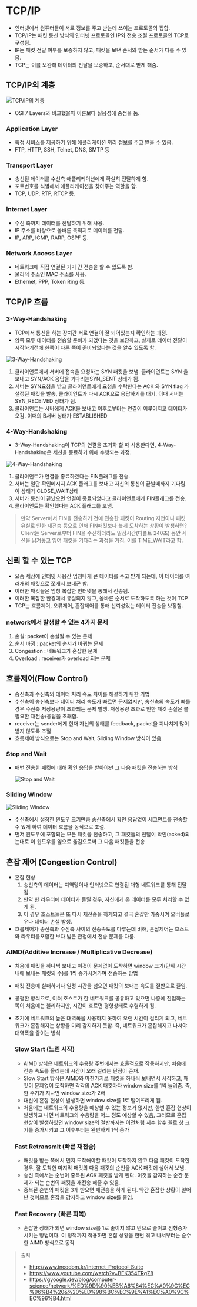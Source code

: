 # TCP/IP

- 인터넷에서 컴퓨터들이 서로 정보를 주고 받는데 쓰이는 프로토콜의 집합.
- TCP/IP는 패킷 통신 방식의 인터넷 프로토콜인 IP와 전송 조절 프로토콜인 TCP로 구성됨.
- IP는 패킷 전달 여부를 보증하지 않고, 패킷을 보낸 순서와 받는 순서가 다를 수 있음.
- TCP는 이를 보완해 데이터의 전달을 보증하고, 순서대로 받게 해줌.

## TCP/IP의 계층

![TCP/IP의 계층](http://cfile23.uf.tistory.com/image/213F623C566BAE253BF7A8)

- OSI 7 Layers와 비교했을때 이론보다 실용성에 중점을 둠.

### Application Layer

- 특정 서비스를 제공하기 위해 애플리케이션 끼리 정보를 주고 받을 수 있음.
- FTP, HTTP, SSH, Telnet, DNS, SMTP 등

### Transport Layer

- 송신된 데이터를 수신측 애플리케이션에게 확실히 전달하게 함.
- 포트번호를 식별해서 애플리케이션을 찾아주는 역할을 함.
- TCP, UDP, RTP, RTCP 등.

### Internet Layer

- 수신 측까지 데이터를 전달하기 위해 사용.
- IP 주소를 바탕으로 올바른 목적지로 데이터를 전달.
- IP, ARP, ICMP, RARP, OSPF 등.

### Network Access Layer

- 네트워크에 직접 연결된 기기 간 전송을 할 수 있도록 함.
- 물리적 주소인 MAC 주소를 사용.
- Ethernet, PPP, Token Ring 등.

## TCP/IP 흐름

### 3-Way-Handshaking

- TCP에서 통신을 하는 장치간 서로 연결이 잘 되어있는지 확인하는 과정.
- 양쪽 모두 데이터를 전송할 준비가 되었다는 것을 보장하고, 실제로 데이터 전달이 시작하기전에 한쪽이 다른 쪽이 준비되었다는 것을 알수 있도록 함.

![3-Way-Handshaking](https://t1.daumcdn.net/cfile/tistory/225A964D52F1BB6917)

1. 클라이언트에서 서버에 접속을 요청하는 SYN 패킷을 보냄. 클라이언트는 SYN 을 보내고 SYN/ACK 응답을 기다리는SYN_SENT 상태가 됨.
2. 서버는 SYN요청을 받고 클라이언트에게 요청을 수락한다는 ACK 와 SYN flag 가 설정된 패킷을 발송, 클라이언트가 다시 ACK으로 응답하기를 대기. 이때 서버는 SYN_RECEIVED 상태가 됨.
3. 클라이언트는 서버에게 ACK을 보내고 이후로부터는 연결이 이루어지고 데이터가 오감. 이때의 B서버 상태가 ESTABLISHED

### 4-Way-Handshaking

- 3-Way-Handshaking이 TCP의 연결을 초기화 할 때 사용한다면, 4-Way-Handshaking은 세션을 종료하기 위해 수행되는 과정.

![4-Way-Handshaking](https://t1.daumcdn.net/cfile/tistory/2152353F52F1C02835)

1. 클라이언트가 연결을 종료하겠다는 FIN플래그를 전송.
2. 서버는 일단 확인메시지 ACK 플래그를 보내고 자신의 통신이 끝날때까지 기다림. 이 상태가 CLOSE_WAIT상태
3. 서버가 통신이 끝났으면 연결이 종료되었다고 클라이언트에게 FIN플래그를 전송.
4. 클라이언트는 확인했다는 ACK 플래그를 보냄.

> 만약 Server에서 FIN을 전송하기 전에 전송한 패킷이 Routing 지연이나 패킷 유실로 인한 재전송 등으로 인해 FIN패킷보다 늦게 도착하는 상황이 발생하면?
> Client는 Server로부터 FIN을 수신하더라도 일정시간(디폴트 240초) 동안 세션을 남겨놓고 잉여 패킷을 기다리는 과정을 거침. 이를 TIME_WAIT라고 함.

## 신뢰 할 수 있는 TCP

- 요즘 세상에 인터넷 사용간 엄청나게 큰 데이터를 주고 받게 되는데, 이 데이터를 여러개의 패킷으로 쪼개서 보내곤 함.
- 이러한 패킷들은 엄청 복잡한 인터넷을 통해서 전송됨.
- 이러한 복잡한 환경에서 유실되지 않고, 올바른 순서로 도착하도록 하는 것이 TCP
- TCP는 흐름제어, 오류제어, 혼잡제어를 통해 신뢰성있는 데이터 전송을 보장함.

### network에서 발생할 수 있는 4가지 문제

1. 손실: packet이 손실될 수 있는 문제
2. 순서 바뀜 : packet의 순서가 바뀌는 문제
3. Congestion : 네트워크가 혼잡한 문제
4. Overload : receiver가 overload 되는 문제

## 흐름제어(Flow Control)

- 송신측과 수신측의 데이터 처리 속도 차이를 해결하기 위한 기법
- 수신측이 송신측보다 데이터 처리 속도가 빠르면 문제없지만, 송신측의 속도가 빠를 경우 수신측 저장용량이 초과되는 문제 발생. 저장용량 초과로 인한 패킷 손실은 불필요한 재전송/응답을 초래함.
- receiver는 sender에게 현재 자신의 상태를 feedback, packet을 지나치게 많이 받지 않도록 조절
- 흐름제어 방식으로는 Stop and Wait, Sliding Window 방식이 있음.

### Stop and Wait

- 매번 전송한 패킷에 대해 확인 응답을 받아야만 그 다음 패킷을 전송하는 방식

  ![Stop and Wait](https://t1.daumcdn.net/cfile/tistory/263B7D4E5715ECEB32)

### Sliding Window

![Sliding Window](https://t1.daumcdn.net/cfile/tistory/253F7E485715ED5F27)

- 수신측에서 설정한 윈도우 크기만큼 송신측에서 확인 응답없이 세그먼트를 전송할 수 있게 하여 데이터 흐름을 동적으로 조절.
- 먼저 윈도우에 포함되는 모든 패킷을 전송하고, 그 패킷들의 전달이 확인(acked)되는대로 이 윈도우를 옆으로 옮김으로써 그 다음 패킷들을 전송

## 혼잡 제어 (Congestion Control)

- 혼잡 현상
  1. 송신측의 데이터는 지역망이나 인터넷으로 연결된 대형 네트워크를 통해 전달됨.
  2. 만약 한 라우터에 데이터가 몰릴 경우, 자신에게 온 데이터를 모두 처리할 수 없게 됨.
  3. 이 경우 호스트들은 또 다시 재전송을 하게되고 결국 혼잡만 가중시켜 오버플로우나 데이터 손실 발생.
- 흐름제어가 송신측과 수신측 사이의 전송속도를 다루는데 비해, 혼잡제어는 호스트와 라우터를포함한 보다 넓은 관점에서 전송 문제를 다룸.

### AIMD(Additive Increase / Multiplicative Decrease)

- 처음에 패킷을 하나씩 보내고 이것이 문제없이 도착하면 window 크기(단위 시간 내에 보내는 패킷의 수)를 1씩 증가시켜가며 전송하는 방법
- 패킷 전송에 실패하거나 일정 시간을 넘으면 패킷의 보내는 속도를 절반으로 줄임.
- 공평한 방식으로, 여러 호스트가 한 네트워크를 공유하고 있으면 나중에 진입하는 쪽이 처음에는 불리하지만, 시간이 흐르면 평형상태로 수렴하게 됨.
- 초기에 네트워크의 높은 대역폭을 사용하지 못하여 오랜 시간이 걸리게 되고, 네트워크가 혼잡해지는 상황을 미리 감지하지 못함. 즉, 네트워크가 혼잡해지고 나서야 대역폭을 줄이는 방식

  ### Slow Start (느린 시작)

  - AIMD 방식은 네트워크의 수용량 주변에서는 효율적으로 작동하지만, 처음에 전송 속도를 올리는데 시간이 오래 걸리는 단점이 존재.
  - Slow Start 방식은 AIMD와 마찬가지로 패킷을 하나씩 보내면서 시작하고, 패킷이 문제없이 도착하면 각각의 ACK 패킷마다 window size를 1씩 늘려줌. 즉, 한 주기가 지나면 window size가 2배
  - 대신에 혼잡 현상이 발생하면 window size를 1로 떨어뜨리게 됨.
  - 처음에는 네트워크의 수용량을 예상할 수 있는 정보가 없지만, 한번 혼잡 현상이 발생하고 나면 네트워크의 수용량을 어느 정도 예상할 수 있음, 그러므로 혼잡 현상이 발생하였던 window size의 절반까지는 이전처럼 지수 함수 꼴로 창 크기를 증가시키고 그 이후부터는 완만하게 1씩 증가

  ### Fast Retransmit (빠른 재전송)

  - 패킷을 받는 쪽에서 먼저 도착해야할 패킷이 도착하지 않고 다음 패킷이 도착한 경우, 잘 도착한 마지막 패킷의 다음 패킷의 순번을 ACK 패킷에 실어서 보냄.
  - 송신 측에서는 순번이 중복된 ACK 패킷을 받게 된다. 이것을 감지하는 순간 문제가 되는 순번의 패킷을 재전송 해줄 수 있음.
  - 중복된 순번의 패킷을 3개 받으면 재전송을 하게 된다. 약간 혼잡한 상황이 일어난 것이므로 혼잡을 감지하고 window size를 줄임.

  ### Fast Recovery (빠른 회복)

  - 혼잡한 상태가 되면 window size를 1로 줄이지 않고 반으로 줄이고 선형증가시키는 방법이다. 이 정책까지 적용하면 혼잡 상황을 한번 겪고 나서부터는 순수한 AIMD 방식으로 동작

> 출처
>
> - http://www.incodom.kr/Internet_Protocol_Suite
> - https://www.youtube.com/watch?v=BEK354TRgZ8
> - https://gyoogle.dev/blog/computer-science/network/%ED%9D%90%EB%A6%84%EC%A0%9C%EC%96%B4%20&%20%ED%98%BC%EC%9E%A1%EC%A0%9C%EC%96%B4.html
